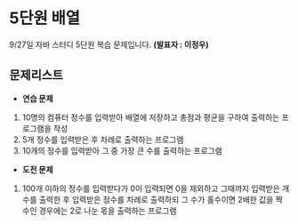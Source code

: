  # 5단원 배열

9/27일 자바 스터디 5단원 복습 문제입니다. **(발표자 : 이정우)**

 ## 문제리스트

  * **연습 문제**
   1. 10명의 컴퓨터 정수를 입력받아 배열에 저장하고 총점과 평균을 구하여 출력하는 프로그램을 작성 
   2. 5개 정수를 입력받은 후 차례로 출력하는 프로그램
   3. 10개의 정수를 입력받아 그 중 가장 큰 수를 출력하는 프로그램

  * **도전 문제**
   1. 100개 이하의 정수를 입력받다가 0이 입력되면 0을 제외하고 그때까지 입력받은 개수를 출력한 후 입력받은 정수를 차례로 출력하되 그 수가 홀수이면 2배한 값을 짝수인 경우에는 2로 나눈 몫을 출력하는 프로그램 
